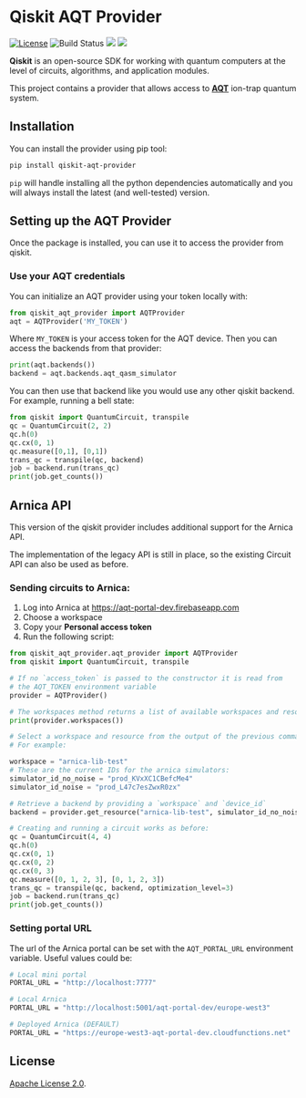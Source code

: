 # Qiskit AQT Provider

[![License](https://img.shields.io/github/license/Qiskit-Partners/qiskit-aqt-provider.svg?style=popout-square)](https://opensource.org/licenses/Apache-2.0)
![Build Status](https://github.com/Qiskit-Partners/qiskit-aqt-provider/actions/workflows/main.yml/badge.svg?branch=master)
[![](https://img.shields.io/github/release/Qiskit-Partners/qiskit-aqt-provider.svg?style=popout-square)](https://github.com/Qiskit-Partners/qiskit-aqt-provider/releases)
[![](https://img.shields.io/pypi/dm/qiskit-aqt-provider.svg?style=popout-square)](https://pypi.org/project/qiskit-aqt-provider/)

**Qiskit** is an open-source SDK for working with quantum computers at the level of circuits, algorithms, and application modules.


This project contains a provider that allows access to **[AQT]** ion-trap quantum
system.

## Installation

You can install the provider using pip tool:

```bash
pip install qiskit-aqt-provider
```

`pip` will handle installing all the python dependencies automatically and you
will always install the  latest (and well-tested) version.

## Setting up the AQT Provider

Once the package is installed, you can use it to access the provider from
qiskit.

### Use your AQT credentials

You can initialize an AQT provider using your token locally with:

```python
from qiskit_aqt_provider import AQTProvider
aqt = AQTProvider('MY_TOKEN')
```

Where `MY_TOKEN` is your access token for the AQT device. Then you can access
the backends from that provider:

```python
print(aqt.backends())
backend = aqt.backends.aqt_qasm_simulator
```

You can then use that backend like you would use any other qiskit backend. For
example, running a bell state:

```python
from qiskit import QuantumCircuit, transpile
qc = QuantumCircuit(2, 2)
qc.h(0)
qc.cx(0, 1)
qc.measure([0,1], [0,1])
trans_qc = transpile(qc, backend)
job = backend.run(trans_qc)
print(job.get_counts())
```

## Arnica API

This version of the qiskit provider includes additional support for the Arnica API.

The implementation of the legacy API is still in place, so the existing Circuit API can
also be used as before.


### Sending circuits to Arnica:

1. Log into Arnica at https://aqt-portal-dev.firebaseapp.com
2. Choose a workspace
3. Copy your **Personal access token**
4. Run the following script:

```python
from qiskit_aqt_provider.aqt_provider import AQTProvider
from qiskit import QuantumCircuit, transpile

# If no `access_token` is passed to the constructor it is read from
# the AQT_TOKEN environment variable
provider = AQTProvider()

# The workspaces method returns a list of available workspaces and resources.
print(provider.workspaces())

# Select a workspace and resource from the output of the previous command:
# For example:

workspace = "arnica-lib-test"
# These are the current IDs for the arnica simulators:
simulator_id_no_noise = "prod_KVxXC1CBefcMe4"
simulator_id_noise = "prod_L47c7esZwxR0zx"

# Retrieve a backend by providing a `workspace` and `device_id`
backend = provider.get_resource("arnica-lib-test", simulator_id_no_noise)

# Creating and running a circuit works as before:
qc = QuantumCircuit(4, 4)
qc.h(0)
qc.cx(0, 1)
qc.cx(0, 2)
qc.cx(0, 3)
qc.measure([0, 1, 2, 3], [0, 1, 2, 3])
trans_qc = transpile(qc, backend, optimization_level=3)
job = backend.run(trans_qc)
print(job.get_counts())
```

### Setting portal URL

The url of the Arnica portal can be set with the `AQT_PORTAL_URL` environment variable.
Useful values could be:

```bash
# Local mini portal
PORTAL_URL = "http://localhost:7777"

# Local Arnica
PORTAL_URL = "http://localhost:5001/aqt-portal-dev/europe-west3"

# Deployed Arnica (DEFAULT)
PORTAL_URL = "https://europe-west3-aqt-portal-dev.cloudfunctions.net"

```

## License

[Apache License 2.0].

[AQT]: https://www.aqt.eu/
[Apache License 2.0]: https://github.com/qiskit-community/qiskit-aqt-provider/blob/master/LICENSE.txt
